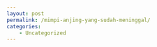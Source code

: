 ```yaml
---
layout: post
permalink: /mimpi-anjing-yang-sudah-meninggal/
categories:
    - Uncategorized
---
```


